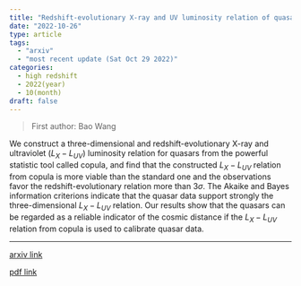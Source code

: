 ```yaml
---
title: "Redshift-evolutionary X-ray and UV luminosity relation of quasars from Gaussian copula"
date: "2022-10-26"
type: article
tags:
  - "arxiv"
  - "most recent update (Sat Oct 29 2022)"
categories:
  - high redshift
  - 2022(year)
  - 10(month)
draft: false
---
```


> First author: Bao Wang

 We construct a three-dimensional and redshift-evolutionary X-ray and
ultraviolet ($L_X-L_{UV}$) luminosity relation for quasars from the powerful
statistic tool called copula, and find that the constructed $L_X-L_{UV}$
relation from copula is more viable than the standard one and the observations
favor the redshift-evolutionary relation more than $3\sigma$. The Akaike and
Bayes information criterions indicate that the quasar data support strongly the
three-dimensional $L_X-L_{UV}$ relation. Our results show that the quasars can
be regarded as a reliable indicator of the cosmic distance if the $L_X-L_{UV}$
relation from copula is used to calibrate quasar data.

---
[arxiv link](http://arxiv.org/abs/2210.14432v1)

[pdf link](http://arxiv.org/pdf/2210.14432v1)